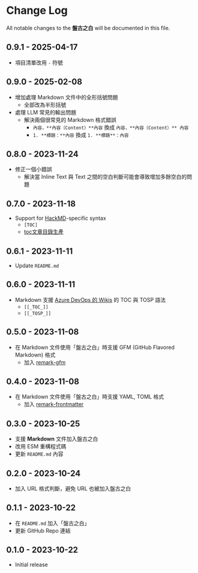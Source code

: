 # Change Log

All notable changes to the **盤古之白** will be documented in this file.

## 0.9.1 - 2025-04-17

* 項目清單改用 `-` 符號

## 0.9.0 - 2025-02-08

* 增加處理 Markdown 文件中的全形括號問題
  * 全部改為半形括號
* 處理 LLM 常見的輸出問題
  * 解決兩個很常見的 Markdown 格式錯誤
    * `內容，**內容（Content）**內容` 換成 `內容，**內容（Content）** 內容`
    * `1. **標題：**內容` 換成 `1. **標題**：內容`

## 0.8.0 - 2023-11-24

* 修正一個小錯誤
  * 解決當 Inline Text 與 Text 之間的空白判斷可能會導致增加多餘空白的問題

## 0.7.0 - 2023-11-18

* Support for [HackMD](https://hackmd.io/)-specific syntax
  * `[TOC]`
  * [toc文章目錄生產](https://hackmd.io/@chiaoshin369/Shinbook/https%3A%2F%2Fhackmd.io%2F%40chiaoshin369%2Fhackmd#toc%E6%96%87%E7%AB%A0%E7%9B%AE%E9%8C%84%E7%94%9F%E7%94%A2)

## 0.6.1 - 2023-11-11

* Update `README.md`

## 0.6.0 - 2023-11-11

* Markdown 支援 [Azure DevOps 的 Wikis](https://learn.microsoft.com/en-us/azure/devops/project/wiki/wiki-markdown-guidance?view=azure-devops&WT.mc_id=DT-MVP-4015686#table-of-contents-toc-for-wiki-pages) 的 TOC 與 TOSP 語法
  * `[[_TOC_]]`
  * `[[_TOSP_]]`

## 0.5.0 - 2023-11-08

* 在 Markdown 文件使用「盤古之白」時支援 GFM (GitHub Flavored Markdown) 格式
  * 加入 [remark-gfm](https://www.npmjs.com/package/remark-gfm)

## 0.4.0 - 2023-11-08

* 在 Markdown 文件使用「盤古之白」時支援 YAML, TOML 格式
  * 加入 [remark-frontmatter](https://www.npmjs.com/package/remark-frontmatter)

## 0.3.0 - 2023-10-25

* 支援 **Markdown** 文件加入盤古之白
* 改用 ESM 重構程式碼
* 更新 `README.md` 內容

## 0.2.0 - 2023-10-24

* 加入 URL 格式判斷，避免 URL 也被加入盤古之白

## 0.1.1 - 2023-10-22

* 在 `README.md` 加入「盤古之白」
* 更新 GitHub Repo 連結

## 0.1.0 - 2023-10-22

* Initial release
